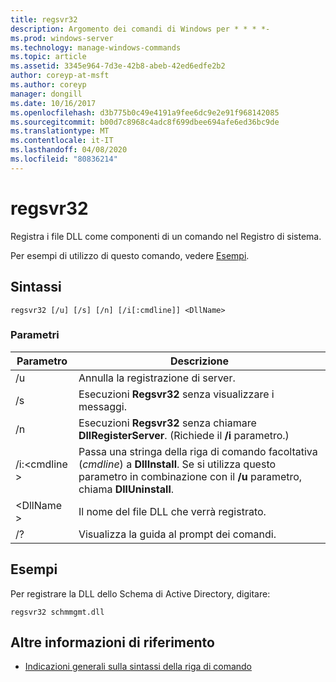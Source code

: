 ```yaml
---
title: regsvr32
description: Argomento dei comandi di Windows per * * * *-
ms.prod: windows-server
ms.technology: manage-windows-commands
ms.topic: article
ms.assetid: 3345e964-7d3e-42b8-abeb-42ed6edfe2b2
author: coreyp-at-msft
ms.author: coreyp
manager: dongill
ms.date: 10/16/2017
ms.openlocfilehash: d3b775b0c49e4191a9fee6dc9e2e91f968142085
ms.sourcegitcommit: b00d7c8968c4adc8f699dbee694afe6ed36bc9de
ms.translationtype: MT
ms.contentlocale: it-IT
ms.lasthandoff: 04/08/2020
ms.locfileid: "80836214"
---
```

# <a name="regsvr32"></a>regsvr32



Registra i file DLL come componenti di un comando nel Registro di sistema.

Per esempi di utilizzo di questo comando, vedere [Esempi](#BKMK_examples).

## <a name="syntax"></a>Sintassi

```
regsvr32 [/u] [/s] [/n] [/i[:cmdline]] <DllName>
```

### <a name="parameters"></a>Parametri

|Parametro|Descrizione|
|---------|-----------|
|/u|Annulla la registrazione di server.|
|/s|Esecuzioni **Regsvr32** senza visualizzare i messaggi.|
|/n|Esecuzioni **Regsvr32** senza chiamare **DllRegisterServer**. (Richiede il **/i** parametro.)|
|/i:\<cmdline >|Passa una stringa della riga di comando facoltativa (*cmdline*) a **DllInstall**. Se si utilizza questo parametro in combinazione con il **/u** parametro, chiama **DllUninstall**.|
|\<DllName >|Il nome del file DLL che verrà registrato.|
|/?|Visualizza la guida al prompt dei comandi.|

## <a name="examples"></a><a name=BKMK_examples></a>Esempi

Per registrare la DLL dello Schema di Active Directory, digitare:
```
regsvr32 schmmgmt.dll
```

## <a name="additional-references"></a>Altre informazioni di riferimento

- [Indicazioni generali sulla sintassi della riga di comando](command-line-syntax-key.md)